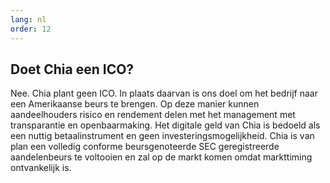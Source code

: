 ```yaml
---
lang: nl
order: 12
---
```


Doet Chia een ICO?
-----------------------

Nee. Chia plant geen ICO. In plaats daarvan is ons doel om het bedrijf naar een Amerikaanse beurs te brengen. Op deze manier kunnen aandeelhouders risico en rendement delen met het management met transparantie en openbaarmaking. Het digitale geld van Chia is bedoeld als een nuttig betaalinstrument en geen investeringsmogelijkheid. Chia is van plan een volledig conforme beursgenoteerde SEC geregistreerde aandelenbeurs te voltooien en zal op de markt komen omdat markttiming ontvankelijk is.
